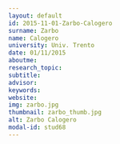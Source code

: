 ```yaml
---
layout: default 
id: 2015-11-01-Zarbo-Calogero
surname: Zarbo
name: Calogero
university: Univ. Trento
date: 01/11/2015
aboutme: 
research_topic: 
subtitle: 
advisor: 
keywords: 
website: 
img: zarbo.jpg
thumbnail: zarbo_thumb.jpg
alt: Zarbo Calogero
modal-id: stud68
---
```


